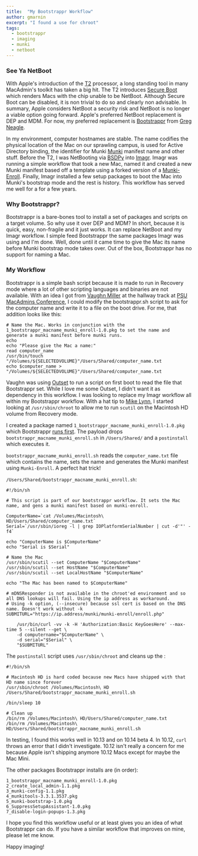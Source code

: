 ```yaml
---
title:  "My Bootstrappr Workflow"
author: gmarnin
excerpt: "I found a use for chroot"
tags:
  - bootstrappr
  - imaging
  - munki
  - netboot
---
```


### See Ya NetBoot

With Apple's introduction of the [T2](https://support.apple.com/en-us/HT208862) processor, a long standing tool in many MacAdmin's toolkit has taken a big hit. The T2 introduces [Secure Boot](https://support.apple.com/en-us/HT208330) which renders Macs with the chip unable to be NetBoot. Although Secure Boot can be disabled, it is non trivial to do so and clearly non advisable. In summary, Apple considers NetBoot a security risk and NetBoot is no longer a viable option going forward. Apple's preferred NetBoot replacement is DEP and MDM. For now, my preferred replacement is [Bootstrappr](https://github.com/munki/bootstrappr) from [Greg Neagle](https://managingosx.wordpress.com). 

In my environment, computer hostnames are stable. The name codifies the physical location of the Mac on our sprawling campus, is used for Active Directory binding, the identifier for Munki [Munki](https://github.com/munki/munki) manifest name and other stuff. Before the T2, I was NetBooting via [BSDPy](https://github.com/bruienne/bsdpy/tree/windows) into [Imagr](https://github.com/grahamgilbert/imagr). Imagr was running a simple workflow that took a new Mac, named it and created a new Munki manifest based off a template using a forked version of a [Munki-Enroll](https://github.com/gmarnin/munki-enroll). Finally, Imagr installed a few setup packages to boot the Mac into Munki's bootstrap mode and the rest is history. This workflow has served me well for a for a few years. 

### Why Bootstrappr? 
Bootstrappr is a bare-bones tool to install a set of packages and scripts on a target volume. So why use it over DEP and MDM? In short, because it is quick, easy, non-fragile and it just works. It can replace NetBoot and my Imagr workflow. I simple feed Bootstrappr the same packages Imagr was using and I'm done. Well, done until it came time to give the Mac its name before Munki bootstrap mode takes over. Out of the box, Bootstrappr has no support for naming a Mac. 

### My Workflow
Bootstrappr is a simple bash script because it is made to run in Recovery mode where a lot of other scripting languages and binaries are not available. With an idea I got from [Vaughn Miller](http://www.vaughnemiller.com) at the hallway track at [PSU MacAdmins Conference](https://macadmins.psu.edu), I could modify the bootstrappr.sh script to ask for the computer name and write it to a file on the boot drive. For me, that addition looks like this:

```
# Name the Mac. Works in conjunction with the 1_bootstrappr_macname_munki_enroll-1.0.pkg to set the name and generate a munki manifest before munki runs. 
echo
echo "Please give the Mac a name:"
read computer_name
/usr/bin/touch "/Volumes/${SELECTEDVOLUME}"/Users/Shared/computer_name.txt
echo $computer_name > "/Volumes/${SELECTEDVOLUME}"/Users/Shared/computer_name.txt
```

Vaughn was using [Outset](https://github.com/chilcote/outset) to run a script on first boot to read the file that Bootstrappr set. While I love me some Outset, I didn't want it as dependency in this workflow. I was looking to replace my Imagr workflow all within my Bootstrappr workflow. With a hat tip to [Mike Lynn](https://twitter.com/mikeymikey), I started looking at `/usr/sbin/chroot` to allow me to run `scutil` on the Macintosh HD volume from Recovery mode.

I created a package named `1_bootstrappr_macname_munki_enroll-1.0.pkg` which Bootstrappr [runs first](https://github.com/munki/bootstrappr#order). The payload drops `bootstrappr_macname_munki_enroll.sh` in `/Users/Shared/` and a `postinstall` which executes it. 

`bootstrappr_macname_munki_enroll.sh` reads the `computer_name.txt` file which contains the name, sets the name and generates the Munki manifest using `Munki-Enroll`. A perfect hat trick!

`/Users/Shared/bootstrappr_macname_munki_enroll.sh`:

```
#!/bin/sh

# This script is part of our bootstrappr workflow. It sets the Mac name, and gens a munki manifest based on munki-enroll.

ComputerName=`cat /Volumes/Macintosh\ HD/Users/Shared/computer_name.txt`
Serial=`/usr/sbin/ioreg -l | grep IOPlatformSerialNumber | cut -d'"' -f4`

echo "ComputerName is $ComputerName"
echo "Serial is $Serial"

# Name the Mac 
/usr/sbin/scutil --set ComputerName "$ComputerName"
/usr/sbin/scutil --set HostName "$ComputerName"
/usr/sbin/scutil --set LocalHostName "$ComputerName"

echo "The Mac has been named to $ComputerName"

# mDNSResponder is not available in the chroot'ed environment and so all DNS lookups will fail. Using the ip address as workaround.
# Using -k option, (--insecure) because ssl cert is based on the DNS name. Doesn't work without -k
SUBMITURL="https://ip.address/munki/munki-enroll/enroll.php"

	/usr/bin/curl -vv -k -H 'Authorization:Basic KeyGoesHere' --max-time 5 --silent --get \
	-d computername="$ComputerName" \
	-d serial="$Serial" \
	"$SUBMITURL"
```

The `postinstall` script uses `/usr/sbin/chroot` and cleans up the  :

```
#!/bin/sh

# Macintosh HD is hard coded because new Macs have shipped with that HD name since forever
/usr/sbin/chroot /Volumes/Macintosh\ HD /Users/Shared/bootstrappr_macname_munki_enroll.sh

/bin/sleep 10

# Clean up
/bin/rm /Volumes/Macintosh\ HD/Users/Shared/computer_name.txt
/bin/rm /Volumes/Macintosh\ HD/Users/Shared/bootstrappr_macname_munki_enroll.sh
```

In testing, I found this works well in 10.13 and on 10.14 beta 4. In 10.12, `curl` throws an error that I didn't investigate. 10.12 isn't really a concern for me because Apple isn't shipping anymore 10.12 Macs except for maybe the Mac Mini.

The other packages Bootstrappr installs are (in order):

```
1_bootstrappr_macname_munki_enroll-1.0.pkg
2_create_local_admin-1.1.pkg
3_munki-config-1.1.pkg
4_munkitools-3.3.1.3537.pkg
5_munki-bootstrap-1.0.pkg
6_SuppressSetupAssistant-1.0.pkg
7_disable-login-popups-1.3.pkg
```

I hope you find this workflow useful or at least gives you an idea of what Bootstrappr can do. If you have a similar workflow that improves on mine, please let me know. 

Happy imaging! 